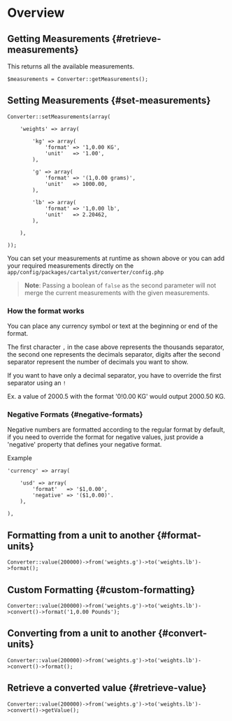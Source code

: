 # Overview

## Getting Measurements {#retrieve-measurements}

This returns all the available measurements.

	$measurements = Converter::getMeasurements();

## Setting Measurements {#set-measurements}

	Converter::setMeasurements(array(

		'weights' => array(

			'kg' => array(
				'format' => '1,0.00 KG',
				'unit'   => '1.00',
			),

			'g' => array(
				'format' => '(1,0.00 grams)',
				'unit'   => 1000.00,
			),

			'lb' => array(
				'format' => '1,0.00 lb',
				'unit'   => 2.20462,
			),

		),

	));

You can set your measurements at runtime as shown above or you can add your
required measurements directly on the `app/config/packages/cartalyst/converter/config.php`

> **Note**: Passing a boolean of `false` as the second parameter will not merge
the current measurements with the given measurements.

### How the format works

You can place any currency symbol or text at the beginning or end of the format.

The first character `,` in the case above represents the thousands separator, the
second one represents the decimals separator, digits after the second separator
represent the number of decimals you want to show.

If you want to have only a decimal separator, you have to override the first separator using an `!`

Ex. a value of 2000.5 with the format '0!0.00 KG' would output 2000.50 KG.

### Negative Formats {#negative-formats}

Negative numbers are formatted according to the regular format by default, if you need to override the format for negative values, just provide a 'negative' property that defines your negative format.

Example

	'currency' => array(

		'usd' => array(
			'format'   => '$1,0.00',
			'negative' => '($1,0.00)'.
		),

	),

## Formatting from a unit to another {#format-units}

	Converter::value(200000)->from('weights.g')->to('weights.lb')->format();

## Custom Formatting {#custom-formatting}

	Converter::value(200000)->from('weights.g')->to('weights.lb')->convert()->format('1,0.00 Pounds');

## Converting from a unit to another {#convert-units}

	Converter::value(200000)->from('weights.g')->to('weights.lb')->convert()->format();

## Retrieve a converted value {#retrieve-value}

	Converter::value(200000)->from('weights.g')->to('weights.lb')->convert()->getValue();
